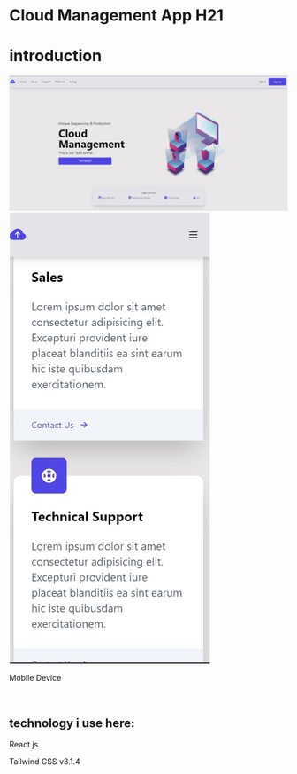 <h1 style="text-align: "center"; style="font-weight: bold;">Cloud Management App H21 </h1>


<h1>introduction</h1>

![image!](./public/screen/1.jpg)
![image!](./public/screen/2.jpg)

<p>Mobile Device</p>

<br> <h2>technology i use here:</h2>

<p>React js</p>
<p> Tailwind CSS v3.1.4</p>
